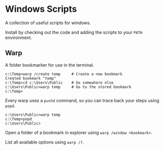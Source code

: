 # Windows Scripts
A collection of useful scripts for windows.

Install by checking out the code and adding the scripts to your `PATH` environment.

## Warp
A folder bookmarker for use in the terminal.

    c:\Temp>warp /create temp     # Create a new bookmark
    Created bookmark "temp"
    c:\Temp>cd c:\Users\Public    # Go somewhere else
    c:\Users\Public>warp temp     # Go to the stored bookmark
    c:\Temp>

Every warp uses a `pushd` command, so you can trace back your steps using `popd`.

    c:\Users\Public>warp temp
    c:\Temp>popd
    c:\Users\Public>

Open a folder of a bookmark in explorer using `warp /window <bookmark>`.

List all available options using `warp /?`.